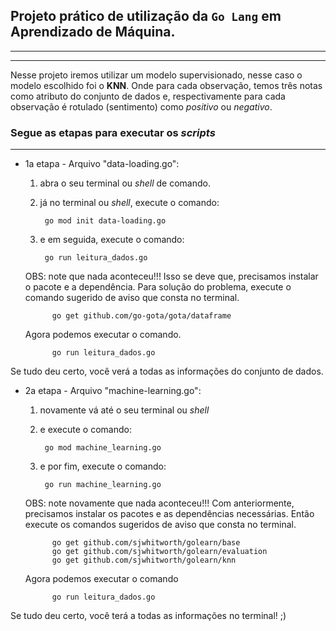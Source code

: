 ## Projeto prático de utilização da `Go Lang` em Aprendizado de Máquina.
---
---

Nesse projeto iremos utilizar um modelo supervisionado, nesse caso o modelo escolhido foi o **KNN**. Onde para cada observação, temos três notas como atributo do conjunto de dados e, respectivamente para cada observação é rotulado (sentimento) como _positivo_ ou _negativo_. 

### Segue as etapas para executar os _scripts_ 
---

- 1a etapa - Arquivo "data-loading.go":

    1. abra o seu terminal ou _shell_ de comando.

    2. já no terminal ou _shell_, execute o comando:
       
            go mod init data-loading.go

    4. e em seguida, execute o comando:
       
            go run leitura_dados.go

    OBS: note que nada aconteceu!!!
         Isso se deve que, precisamos instalar o pacote e a dependência.
         Para solução do problema, execute o comando sugerido de aviso que consta no terminal.

            go get github.com/go-gota/gota/dataframe

   Agora podemos executar o comando.
  
            go run leitura_dados.go

Se tudo deu certo, você verá a todas as informações do conjunto de dados.


- 2a etapa - Arquivo "machine-learning.go":

    1. novamente vá até o seu terminal ou _shell_

    2. e execute o comando:
       
            go mod machine_learning.go

    4. e por fim, execute o comando:
       
            go run machine_learning.go

    OBS: note novamente que nada aconteceu!!!
         Com anteriormente, precisamos instalar os pacotes e as dependências necessárias.
         Então execute os comandos sugeridos de aviso que consta no terminal.

            go get github.com/sjwhitworth/golearn/base
            go get github.com/sjwhitworth/golearn/evaluation
            go get github.com/sjwhitworth/golearn/knn

  Agora podemos executar o comando
  
            go run leitura_dados.go

Se tudo deu certo, você terá a todas as informações no terminal! ;)











